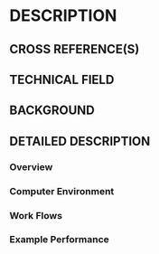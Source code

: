 # DESCRIPTION

## CROSS REFERENCE(S)

## TECHNICAL FIELD

## BACKGROUND

## DETAILED DESCRIPTION

### Overview

### Computer Environment

### Work Flows

### Example Performance

